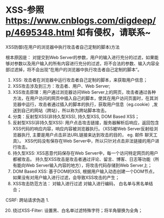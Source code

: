 # XSS-参照 https://www.cnblogs.com/digdeep/p/4695348.html 如有侵权，请联系~
XSS防御(在用户的浏览器中执行攻击者自己定制的脚本)方法

根本原因是： 对提交到Web Server的参数，用户的输入进行充分的过滤，如果能够对参数以及用户输入的所有内容进行充分的过滤，将不合法的参数、输入内容全部过滤掉，将不会出现“在用户的浏览器中执行攻击者自己定制的脚本”。

1. XSS: 攻击者在浏览器中运行攻击者自己定制的脚本，来获取用户信息；
2. XSS攻击涉及到三方：攻击者、用户、Web Server;
3. XSS攻击原理：用户通过浏览器访问Web Server上的网页，攻击者通过各种方法，在用户访问的网页中插入自己的脚本，使其在用户访问页面时，在其浏览器中运行，攻击者通过插入的脚本的执行，获取用户信息（eg.cookie）,发送到自己的网站（跨站），所以称为跨站脚本攻击。
4. 分类：反射型XSS(非持久型XSS), 持久型XSS, DOM Based XSS；
5. 反射型XSS(非持久型XSS): 用户点击攻击链接，服务器解析后响应，返回包含XSS代码的响应内容，响应内容被浏览器执行。（XSS被Web Server反射给浏览器执行, 主要是用户点击非法URL链接来达到攻击的目的， eg. 邮件 聊天工具）。
XSS代码没有保存在Web Server中，所以只针对点击非法链接的用户进行攻击。
6. 持久型XSS: XSS恶意代码保存在Web Server中，每一个访问特定网页的用户都被攻击。
  持久型XSS攻击是攻击者通过评论、留言、博客、日志等功能（所有能向Web Server输入内容的地方），将攻击代码存储到Web Server上；
7. DOM Based XSS: 基于DOM的XSS, 根据用户输入动态创建一个DOM节点，如果没有对用户输入进行过滤，会导致XSS攻击的产生；
8. XSS攻击防范方法： 对输入进行过滤 对输入进行编码， 白名单与黑名单结合；

CSRF: 跨站请求伪造
1. 



20. 绕过XSS-Filter: 设置黑、白名单过滤特殊字符；将半角替换为全角；
